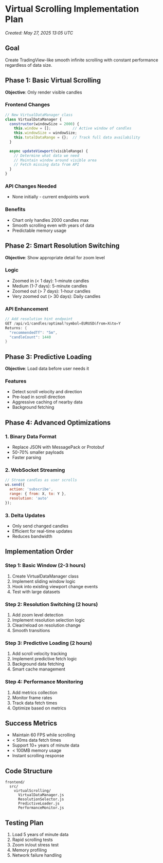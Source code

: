 # Virtual Scrolling Implementation Plan
*Created: May 27, 2025 13:05 UTC*

## Goal
Create TradingView-like smooth infinite scrolling with constant performance regardless of data size.

## Phase 1: Basic Virtual Scrolling
**Objective**: Only render visible candles

### Frontend Changes
```javascript
// New VirtualDataManager class
class VirtualDataManager {
  constructor(windowSize = 2000) {
    this.window = [];          // Active window of candles
    this.windowSize = windowSize;
    this.totalDataRange = {};  // Track full data availability
  }
  
  async updateViewport(visibleRange) {
    // Determine what data we need
    // Maintain window around visible area
    // Fetch missing data from API
  }
}
```

### API Changes Needed
- None initially - current endpoints work

### Benefits
- Chart only handles 2000 candles max
- Smooth scrolling even with years of data
- Predictable memory usage

## Phase 2: Smart Resolution Switching
**Objective**: Show appropriate detail for zoom level

### Logic
- Zoomed in (< 1 day): 1-minute candles
- Medium (1-7 days): 5-minute candles  
- Zoomed out (> 7 days): 1-hour candles
- Very zoomed out (> 30 days): Daily candles

### API Enhancement
```go
// Add resolution hint endpoint
GET /api/v1/candles/optimal?symbol=EURUSD&from=X&to=Y
Returns: { 
  "recommendedTf": "5m",
  "candleCount": 1440 
}
```

## Phase 3: Predictive Loading
**Objective**: Load data before user needs it

### Features
- Detect scroll velocity and direction
- Pre-load in scroll direction
- Aggressive caching of nearby data
- Background fetching

## Phase 4: Advanced Optimizations

### 1. Binary Data Format
- Replace JSON with MessagePack or Protobuf
- 50-70% smaller payloads
- Faster parsing

### 2. WebSocket Streaming
```javascript
// Stream candles as user scrolls
ws.send({ 
  action: 'subscribe',
  range: { from: X, to: Y },
  resolution: 'auto'
});
```

### 3. Delta Updates
- Only send changed candles
- Efficient for real-time updates
- Reduces bandwidth

## Implementation Order

### Step 1: Basic Window (2-3 hours)
1. Create VirtualDataManager class
2. Implement sliding window logic
3. Hook into existing viewport change events
4. Test with large datasets

### Step 2: Resolution Switching (2 hours)
1. Add zoom level detection
2. Implement resolution selection logic
3. Clear/reload on resolution change
4. Smooth transitions

### Step 3: Predictive Loading (2 hours)
1. Add scroll velocity tracking
2. Implement predictive fetch logic
3. Background data fetching
4. Smart cache management

### Step 4: Performance Monitoring
1. Add metrics collection
2. Monitor frame rates
3. Track data fetch times
4. Optimize based on metrics

## Success Metrics
- Maintain 60 FPS while scrolling
- < 50ms data fetch times
- Support 10+ years of minute data
- < 100MB memory usage
- Instant scrolling response

## Code Structure
```
frontend/
  src/
    virtualScrolling/
      VirtualDataManager.js
      ResolutionSelector.js
      PredictiveLoader.js
      PerformanceMonitor.js
```

## Testing Plan
1. Load 5 years of minute data
2. Rapid scrolling tests
3. Zoom in/out stress test
4. Memory profiling
5. Network failure handling